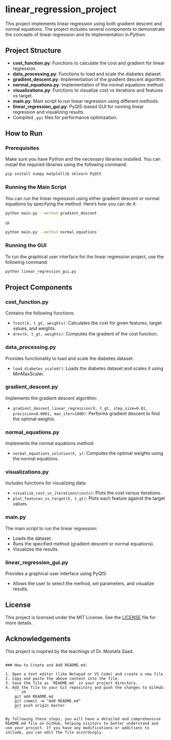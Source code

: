 # linear_regression_project

This project implements linear regression using both gradient descent and normal equations. The project includes several components to demonstrate the concepts of linear regression and its implementation in Python.

## Project Structure

- **cost_function.py**: Functions to calculate the cost and gradient for linear regression.
- **data_processing.py**: Functions to load and scale the diabetes dataset.
- **gradient_descent.py**: Implementation of the gradient descent algorithm.
- **normal_equations.py**: Implementation of the normal equations method.
- **visualizations.py**: Functions to visualize cost vs iterations and features vs target.
- **main.py**: Main script to run linear regression using different methods.
- **linear_regression_gui.py**: PyQt5-based GUI for running linear regression and visualizing results.
- Compiled `.pyc` files for performance optimization.

## How to Run

### Prerequisites

Make sure you have Python and the necessary libraries installed. You can install the required libraries using the following command:

```sh
pip install numpy matplotlib sklearn PyQt5
```

### Running the Main Script

You can run the linear regression using either gradient descent or normal equations by specifying the method. Here’s how you can do it:

```sh
python main.py --method gradient_descent
```

or

```sh
python main.py --method normal_equations
```

### Running the GUI

To run the graphical user interface for the linear regression project, use the following command:

```sh
python linear_regression_gui.py
```

## Project Components

### cost_function.py

Contains the following functions:

- `fcost(X, t_gt, weights)`: Calculates the cost for given features, target values, and weights.
- `drev(X, t_gt, weights)`: Computes the gradient of the cost function.

### data_processing.py

Provides functionality to load and scale the diabetes dataset:

- `load_diabetes_scaled()`: Loads the diabetes dataset and scales it using MinMaxScaler.

### gradient_descent.py

Implements the gradient descent algorithm:

- `gradient_descent_linear_regression(X, t_gt, step_size=0.01, precision=0.0001, max_iter=1000)`: Performs gradient descent to find the optimal weights.

### normal_equations.py

Implements the normal equations method:

- `normal_equations_solution(X, y)`: Computes the optimal weights using the normal equations.

### visualizations.py

Includes functions for visualizing data:

- `visualize_cost_vs_iterations(costs)`: Plots the cost versus iterations.
- `plot_features_vs_target(X, t_gt)`: Plots each feature against the target values.

### main.py

The main script to run the linear regression:

- Loads the dataset.
- Runs the specified method (gradient descent or normal equations).
- Visualizes the results.

### linear_regression_gui.py

Provides a graphical user interface using PyQt5:

- Allows the user to select the method, set parameters, and visualize results.

## License

This project is licensed under the MIT License. See the [LICENSE](LICENSE) file for more details.

## Acknowledgements

This project is inspired by the teachings of Dr. Mostafa Saad.
```

### How to Create and Add README.md:

1. Open a text editor (like Notepad or VS Code) and create a new file.
2. Copy and paste the above content into the file.
3. Save the file as `README.md` in your project directory.
4. Add the file to your Git repository and push the changes to GitHub:
    ```sh
    git add README.md
    git commit -m "Add README.md"
    git push origin master
    ```

By following these steps, you will have a detailed and comprehensive README.md file on GitHub, helping visitors to better understand and use your project. If you have any modifications or additions to include, you can edit the file accordingly.
